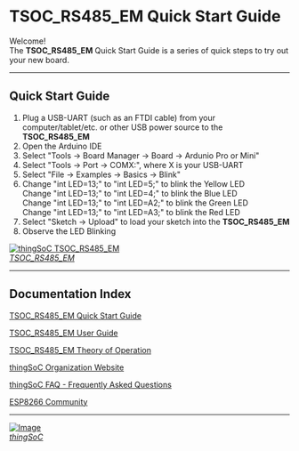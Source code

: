 # TSOC_RS485_EM Quick Start Guide

Welcome! <br>
The **TSOC_RS485_EM**  Quick Start Guide is a series of quick steps to try out your new board.

---------------------------------------

## Quick Start Guide <a name="quickstartguide_index"/>

1. Plug a USB-UART (such as an FTDI cable) from your computer/tablet/etc. 
   or other USB power source to the **TSOC_RS485_EM**
2. Open the Arduino IDE
3. Select "Tools -> Board Manager -> Board -> Ardunio Pro or Mini"
4. Select "Tools -> Port -> COMX:", where X is your USB-UART
5. Select "File -> Examples -> Basics -> Blink"
6. Change "int LED=13;" to "int LED=5;" to blink the Yellow LED  
   Change "int LED=13;" to "int LED=4;" to blink the Blue LED  
   Change "int LED=13;" to "int LED=A2;" to blink the Green LED  
   Change "int LED=13;" to "int LED=A3;" to blink the Red LED  
7. Select "Sketch -> Upload" to load your sketch into the **TSOC_RS485_EM**
8. Observe the LED Blinking

[![thingSoC TSOC_RS485_EM](http://patternagents.github.io/img/projects/TSOC_RS485_EM/TSOC_RS485_EM_top.png)  
*TSOC_RS485_EM*](https://github.com/PatternAgents/TSOC_RS485_EM/)

---------------------------------------

## Documentation Index <a name="documentation_index"/>

[TSOC_RS485_EM Quick Start Guide](https://github.com/thingSoC/TSOC_RS485_EM/blob/master/TSOC_RS485_EM/docs/QuickStart.md)

[TSOC_RS485_EM User Guide](https://github.com/thingSoC/TSOC_RS485_EM/blob/master/TSOC_RS485_EM/docs/UserGuide.md)

[TSOC_RS485_EM Theory of Operation](https://github.com/thingSoC/TSOC_RS485_EM/blob/master/TSOC_RS485_EM/docs/TheoryOfOperation.md)

[thingSoC Organization Website](http://thingSoC.github.io)

[thingSoC FAQ - Frequently Asked Questions](http://thingsoc.github.io/support/faq.html)

[ESP8266 Community](https://github.com/esp8266/Arduino)

---------------------------------------

[![Image](http://thingsoc.github.io/img/projects/thingSoC/thingSoC_thumb.png?raw=true)  
*thingSoC*](http://thingsoc.github.io) 
 
